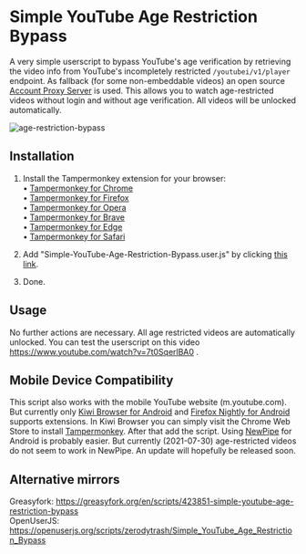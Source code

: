 # Simple YouTube Age Restriction Bypass

A very simple userscript to bypass YouTube's age verification by retrieving the video info from YouTube's incompletely restricted ``/youtubei/v1/player`` endpoint. As fallback (for some non-embeddable videos) an open source <a href="https://github.com/zerodytrash/Simple-YouTube-Age-Restriction-Bypass/tree/main/account-proxy">Account Proxy Server</a> is used. This allows you to watch age-restricted videos without login and without age verification. All videos will be unlocked automatically.
 
![age-restriction-bypass](https://user-images.githubusercontent.com/59258980/127405805-46410359-d99b-4e10-8963-2daf26630366.png)

## Installation
1. Install the Tampermonkey extension for your browser:<br>
&bull; [Tampermonkey for Chrome](https://chrome.google.com/webstore/detail/tampermonkey/dhdgffkkebhmkfjojejmpbldmpobfkfo)<br>
&bull; [Tampermonkey for Firefox](https://addons.mozilla.org/en-US/firefox/addon/tampermonkey/)<br>
&bull; [Tampermonkey for Opera](https://addons.opera.com/en/extensions/details/tampermonkey-beta/)<br>
&bull; [Tampermonkey for Brave](https://chrome.google.com/webstore/detail/tampermonkey/dhdgffkkebhmkfjojejmpbldmpobfkfo)<br>
&bull; [Tampermonkey for Edge](https://microsoftedge.microsoft.com/addons/detail/tampermonkey/iikmkjmpaadaobahmlepeloendndfphd)<br>
&bull; [Tampermonkey for Safari](https://apps.apple.com/app/apple-store/id1482490089?mt=8)<br>

3. Add "Simple-YouTube-Age-Restriction-Bypass.user.js" by clicking [this link](https://github.com/zerodytrash/Simple-YouTube-Age-Restriction-Bypass/raw/main/Simple-YouTube-Age-Restriction-Bypass.user.js).
4. Done.


## Usage
No further actions are necessary. All age restricted videos are automatically unlocked. You can test the userscript on this video https://www.youtube.com/watch?v=7t0SqerlBA0 .

## Mobile Device Compatibility
This script also works with the mobile YouTube website (m.youtube.com). But currently only [Kiwi Browser for Android](https://play.google.com/store/apps/details?id=com.kiwibrowser.browser) and [Firefox Nightly for Android](https://play.google.com/store/apps/details?id=org.mozilla.fenix) supports extensions. In Kiwi Browser you can simply visit the Chrome Web Store to install [Tampermonkey](https://chrome.google.com/webstore/detail/tampermonkey/dhdgffkkebhmkfjojejmpbldmpobfkfo). After that add the script.
Using [NewPipe](https://github.com/TeamNewPipe/NewPipe) for Android is probably easier. But currently (2021-07-30) age-restricted videos do not seem to work in NewPipe. An update will hopefully be released soon.

## Alternative mirrors
Greasyfork: https://greasyfork.org/en/scripts/423851-simple-youtube-age-restriction-bypass <br>
OpenUserJS: https://openuserjs.org/scripts/zerodytrash/Simple_YouTube_Age_Restriction_Bypass
